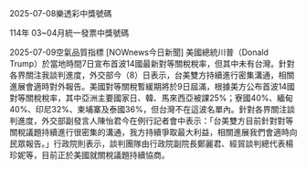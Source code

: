 
2025-07-08樂透彩中獎號碼

                                
114年 03~04月統一發票中獎號碼
                             
2025-07-09空氣品質指標
                              [NOWnews今日新聞] 美國總統川普（Donald Trump）於當地時間7日宣布首波14國最新對等關稅稅率，但其中未有台灣。針對各界關注我談判進度，外交部今（8）日表示，台美雙方持續進行密集溝通，相關進展會適時對外報告。美國對等關稅暫緩期將於9日屆滿，根據美方公布首波14國對等關稅稅率，其中亞洲主要國家日、韓、馬來西亞被課25%；寮國40%、緬甸40%、印尼32%、柬埔寨及泰國36%，但台灣不在這波名單內。針對各界關注談判進度，外交部副發言人陳怡君今在例行記者會中表示：「台美雙方目前針對對等關稅議題持續進行很密集的溝通，我方持續爭取最大利益，相關進展我們會適時向民眾報告。」行政院則表示，談判團隊由行政院副院長鄭麗君、經貿談判總代表楊珍妮等，目前正於美國就關稅議題持續協商。